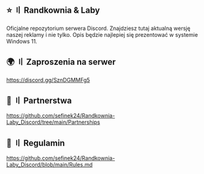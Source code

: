 ## ⭐ 〢 Randkownia & Laby
Oficjalne repozytorium serwera Discord. Znajdziesz tutaj aktualną wersję naszej reklamy i nie tylko. Opis będzie najlepiej się prezentować w systemie Windows 11.

## 🌍 〢 Zaproszenia na serwer
https://discord.gg/SznDGMMFg5

## 🤝 〢 Partnerstwa
https://github.com/sefinek24/Randkownia-Laby_Discord/tree/main/Partnerships

## 📝 〢 Regulamin
https://github.com/sefinek24/Randkownia-Laby_Discord/blob/main/Rules.md